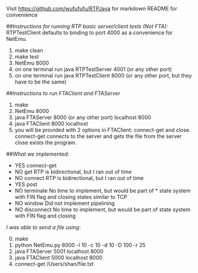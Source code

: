 Visit https://github.com/wufufufu/RTPJava for markdown README for convenience

##*Instructions for running RTP basic server/client tests (Not FTA):*
RTPTestClient defaults to binding to port 4000 as a convenience for NetEmu.

1. make clean
2. make test
3. NetEmu 8000
3. on one terminal run java RTPTestServer 4001 (or any other port)
4. on one terminal run java RTPTestClient 8000 (or any other port, but they have to be the same)

##*Instructions to run FTAClient and FTAServer*
1. make
2. NetEmu 8000
3. java FTAServer 8000 (or any other port) localhost 8000
4. java FTAClient 8000 localhost
5. you will be provided with 2 options in FTAClient: connect-get and close. 
	connect-get connects to the server and gets the file from the server
	close exists the program.

##*What we implemented:*
* YES	connect-get
* NO	get 					RTP is bidirectional, but I ran out of time
* NO	connect 				RTP is bidirectional, but I ran out of time
* YES	post
* NO	terminate				No time to implement, but would be part of * state system with FIN flag and closing states similar to TCP
* NO	window 					Did not implement pipelining
* NO	disconnect 				No time to implement, but would be part of state system with FIN flag and closing

*I was able to send a file using:*

0. make
1. python NetEmu.py 8000 -l 10 -c 10 -d 10 -D 100 -r 25
2. java FTAServer 5001 localhost 8000
3. java FTAClient 5000 localhost 8000
4. connect-get /Users/shan/file.txt